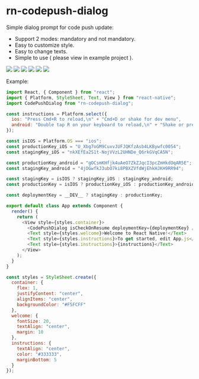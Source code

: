 # rn-codepush-dialog

Simple dialog prompt for code push update:

- Support 2 modes: mandatory and not mandatory.
- Easy to customize style.
- Easy to change texts.
- Simple to use ( please view in example project ).

![](images/1.png)
![](images/2.png)
![](images/3.png)
![](images/4.png)
![](images/5.png)
![](images/6.png)

Example:

```javascript
import React, { Component } from "react";
import { Platform, StyleSheet, Text, View } from "react-native";
import CodePushDialog from "rn-codepush-dialog";

const instructions = Platform.select({
  ios: "Press Cmd+R to reload,\n" + "Cmd+D or shake for dev menu",
  android: "Double tap R on your keyboard to reload,\n" + "Shake or press menu button for dev menu"
});

const isIOS = Platform.OS === "ios";
const productionKey_iOS = "U_Xbg7oGM9CuxvJUFJQKfzAsb4LKBywfc0054";
const stagingKey_iOS = "nkXEfEa2S1t-NojVVzL2UHNDe_Q6rkGVqCA5N";

const productionKey_android = "gOCsmKHfjk4uAeO7ZkZJqcI3pcZmHkdOqAR5E";
const stagingKey_android = "4jOGwfkJ3ubO7ki8PBXZVfdWjEhkHJKH9RR94";

const stagingKey = isIOS ? stagingKey_iOS : stagingKey_android;
const productionKey = isIOS ? productionKey_iOS : productionKey_android;

const deploymentKey = __DEV__ ? stagingKey : productionKey;

export default class App extends Component {
  render() {
    return (
      <View style={styles.container}>
        <CodePushDialog isCheckOnResume deploymentKey={deploymentKey} />
        <Text style={styles.welcome}>Welcome to React Native!</Text>
        <Text style={styles.instructions}>To get started, edit App.js</Text>
        <Text style={styles.instructions}>{instructions}</Text>
      </View>
    );
  }
}

const styles = StyleSheet.create({
  container: {
    flex: 1,
    justifyContent: "center",
    alignItems: "center",
    backgroundColor: "#F5FCFF"
  },
  welcome: {
    fontSize: 20,
    textAlign: "center",
    margin: 10
  },
  instructions: {
    textAlign: "center",
    color: "#333333",
    marginBottom: 5
  }
});
```
